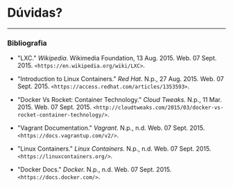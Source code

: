 # Dúvidas?

----

### Bibliografia
<!-- .slide: class="bibliography" -->

- "LXC." _Wikipedia._ Wikimedia Foundation, 13 Aug. 2015. Web. 07 Sept. 2015. `<https://en.wikipedia.org/wiki/LXC>`.

- "Introduction to Linux Containers." _Red Hat._ N.p., 27 Aug. 2015. Web. 07 Sept. 2015. `<https://access.redhat.com/articles/1353593>`.

- "Docker Vs Rocket: Container Technology." _Cloud Tweaks._ N.p., 11 Mar. 2015. Web. 07 Sept. 2015. `<http://cloudtweaks.com/2015/03/docker-vs-rocket-container-technology/>`.

- "Vagrant Documentation." _Vagrant._ N.p., n.d. Web. 07 Sept. 2015. `<https://docs.vagrantup.com/v2/>`.

- "Linux Containers." _Linux Containers._ N.p., n.d. Web. 07 Sept. 2015. `<https://linuxcontainers.org/>`.

- "Docker Docs." _Docker._ N.p., n.d. Web. 07 Sept. 2015. `<https://docs.docker.com/>`.
